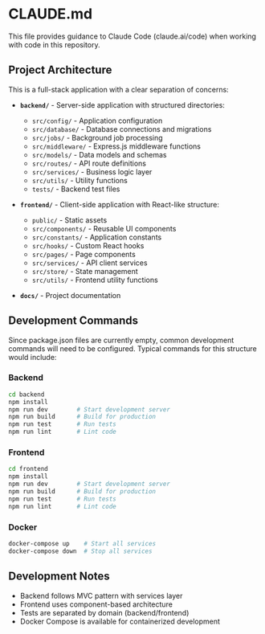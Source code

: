 # CLAUDE.md

This file provides guidance to Claude Code (claude.ai/code) when working with code in this repository.

## Project Architecture

This is a full-stack application with a clear separation of concerns:

- **`backend/`** - Server-side application with structured directories:
  - `src/config/` - Application configuration
  - `src/database/` - Database connections and migrations
  - `src/jobs/` - Background job processing
  - `src/middleware/` - Express.js middleware functions
  - `src/models/` - Data models and schemas
  - `src/routes/` - API route definitions
  - `src/services/` - Business logic layer
  - `src/utils/` - Utility functions
  - `tests/` - Backend test files

- **`frontend/`** - Client-side application with React-like structure:
  - `public/` - Static assets
  - `src/components/` - Reusable UI components
  - `src/constants/` - Application constants
  - `src/hooks/` - Custom React hooks
  - `src/pages/` - Page components
  - `src/services/` - API client services
  - `src/store/` - State management
  - `src/utils/` - Frontend utility functions

- **`docs/`** - Project documentation

## Development Commands

Since package.json files are currently empty, common development commands will need to be configured. Typical commands for this structure would include:

### Backend
```bash
cd backend
npm install
npm run dev        # Start development server
npm run build      # Build for production
npm run test       # Run tests
npm run lint       # Lint code
```

### Frontend
```bash
cd frontend
npm install
npm run dev        # Start development server
npm run build      # Build for production
npm run test       # Run tests
npm run lint       # Lint code
```

### Docker
```bash
docker-compose up    # Start all services
docker-compose down  # Stop all services
```

## Development Notes

- Backend follows MVC pattern with services layer
- Frontend uses component-based architecture
- Tests are separated by domain (backend/frontend)
- Docker Compose is available for containerized development